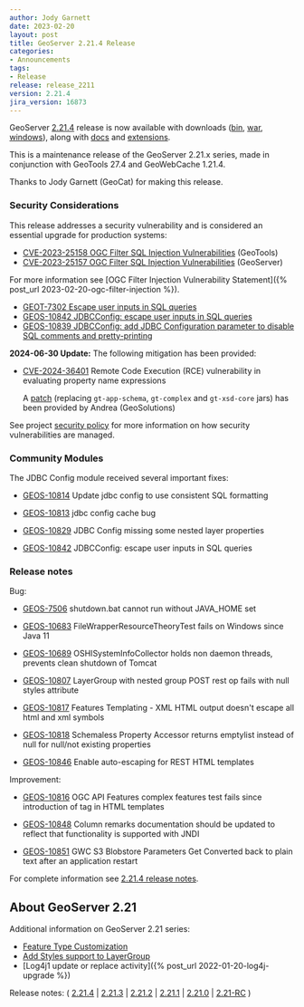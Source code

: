 ```yaml
---
author: Jody Garnett
date: 2023-02-20
layout: post
title: GeoServer 2.21.4 Release
categories:
- Announcements
tags:
- Release
release: release_2211
version: 2.21.4
jira_version: 16873 
---
```


GeoServer [2.21.4](/release/2.21.4/) release is now available with downloads ([bin](https://sourceforge.net/projects/geoserver/files/GeoServer/2.21.4/geoserver-2.21.4-bin.zip/download), [war](https://sourceforge.net/projects/geoserver/files/GeoServer/2.21.4/geoserver-2.21.4-war.zip/download), [windows](https://sourceforge.net/projects/geoserver/files/GeoServer/2.21.4/GeoServer-2.21.4-winsetup.exe/download)), along with [docs](https://sourceforge.net/projects/geoserver/files/GeoServer/2.21.4/geoserver-2.21.4-htmldoc.zip/download) and [extensions](https://sourceforge.net/projects/geoserver/files/GeoServer/2.21.4/extensions/).

This is a maintenance release of the GeoServer 2.21.x series, made in conjunction with GeoTools 27.4 
and GeoWebCache 1.21.4.

Thanks to Jody Garnett (GeoCat) for making this release.

### Security Considerations

This release addresses a security vulnerability and is considered an essential upgrade for production systems:

* [CVE-2023-25158 OGC Filter SQL Injection Vulnerabilities](https://github.com/geotools/geotools/security/advisories/GHSA-99c3-qc2q-p94m) (GeoTools)
* [CVE-2023-25157 OGC Filter SQL Injection Vulnerabilities](https://github.com/geoserver/geoserver/security/advisories/GHSA-7g5f-wrx8-5ccf) (GeoServer)

For more information see [OGC Filter Injection Vulnerability Statement]({% post_url 2023-02-20-ogc-filter-injection %}). 

* [GEOT-7302 Escape user inputs in SQL queries](https://osgeo-org.atlassian.net/browse/GEOT-7302)
* [GEOS-10842 JDBCConfig: escape user inputs in SQL queries](https://osgeo-org.atlassian.net/browse/GEOS-10842)
* [GEOS-10839 JDBCConfig: add JDBC Configuration parameter to disable SQL comments and pretty-printing](https://osgeo-org.atlassian.net/browse/GEOS-10839)

**2024-06-30 Update:** The following mitigation has been provided:

* [CVE-2024-36401](https://github.com/geoserver/geoserver/security/advisories/GHSA-6jj6-gm7p-fcvv) Remote Code Execution (RCE) vulnerability in evaluating property name expressions

  A [patch](https://sourceforge.net/projects/geoserver/files/GeoServer/2.21.4/geoserver-2.21.4-patches.zip/download) (replacing `gt-app-schema`, `gt-complex` and `gt-xsd-core` jars) has been provided by Andrea (GeoSolutions)

See project [security policy](https://github.com/geoserver/geoserver/blob/main/SECURITY.md) for more information on how security vulnerabilities are managed. 

### Community Modules

The JDBC Config module received several important fixes:

* [GEOS-10814](https://osgeo-org.atlassian.net/browse/GEOS-10814) Update jdbc config to use consistent SQL formatting

* [GEOS-10813](https://osgeo-org.atlassian.net/browse/GEOS-10813) jdbc config cache bug

* [GEOS-10829](https://osgeo-org.atlassian.net/browse/GEOS-10829) JDBC Config missing some nested layer properties

* [GEOS-10842](https://osgeo-org.atlassian.net/browse/GEOS-10842) JDBCConfig: escape user inputs in SQL queries

### Release notes

Bug:

* [GEOS-7506](https://osgeo-org.atlassian.net/browse/GEOS-7506) shutdown.bat cannot run without JAVA\_HOME set

* [GEOS-10683](https://osgeo-org.atlassian.net/browse/GEOS-10683) FileWrapperResourceTheoryTest fails on Windows since Java 11

* [GEOS-10689](https://osgeo-org.atlassian.net/browse/GEOS-10689) OSHISystemInfoCollector holds non daemon threads, prevents clean shutdown of Tomcat

* [GEOS-10807](https://osgeo-org.atlassian.net/browse/GEOS-10807) LayerGroup with nested group POST rest op fails with null styles attribute

* [GEOS-10817](https://osgeo-org.atlassian.net/browse/GEOS-10817) Features Templating - XML HTML output doesn't escape all html and xml symbols

* [GEOS-10818](https://osgeo-org.atlassian.net/browse/GEOS-10818) Schemaless Property Accessor returns emptylist instead of null for null/not existing properties

* [GEOS-10846](https://osgeo-org.atlassian.net/browse/GEOS-10846) Enable auto-escaping for REST HTML templates

Improvement:

* [GEOS-10816](https://osgeo-org.atlassian.net/browse/GEOS-10816) OGC API Features complex features test fails since introduction of <meta> tag in HTML templates

* [GEOS-10848](https://osgeo-org.atlassian.net/browse/GEOS-10848) Column remarks documentation should be updated to reflect that functionality is supported with JNDI

* [GEOS-10851](https://osgeo-org.atlassian.net/browse/GEOS-10851) GWC S3 Blobstore Parameters  Get Converted back to plain text after an application restart

For complete information see [2.21.4 release notes](https://github.com/geoserver/geoserver/releases/tag/2.21.4).

## About GeoServer 2.21

Additional information on GeoServer 2.21 series:

- [Feature Type Customization](https://github.com/geoserver/geoserver/wiki/GSIP-207)
- [Add Styles support to LayerGroup](https://github.com/geoserver/geoserver/wiki/GSIP-205)
- [Log4j1 update or replace activity]({% post_url 2022-01-20-log4j-upgrade %})

Release notes:
( [2.21.4](https://github.com/geoserver/geoserver/releases/tag/2.21.4)
| [2.21.3](https://github.com/geoserver/geoserver/releases/tag/2.21.3)
| [2.21.2](https://github.com/geoserver/geoserver/releases/tag/2.21.2)
| [2.21.1](https://github.com/geoserver/geoserver/releases/tag/2.21.1)
| [2.21.0](https://github.com/geoserver/geoserver/releases/tag/2.21.0)
| [2.21-RC](https://github.com/geoserver/geoserver/releases/tag/2.21-RC)
)
